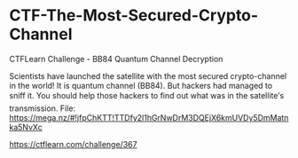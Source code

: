 # CTF-The-Most-Secured-Crypto-Channel
CTFLearn Challenge - BB84 Quantum Channel Decryption

Scientists have launched the satellite with the most secured crypto-channel in the world! It is quantum channel (BB84). But hackers had managed to sniff it. You should help those hackers to find out what was in the satellite’s transmission. File: https://mega.nz/#!jfpChKTT!TTDfy2l1hGrNwDrM3DQEjX6kmUVDy5DmMatnka5NvXc

https://ctflearn.com/challenge/367
